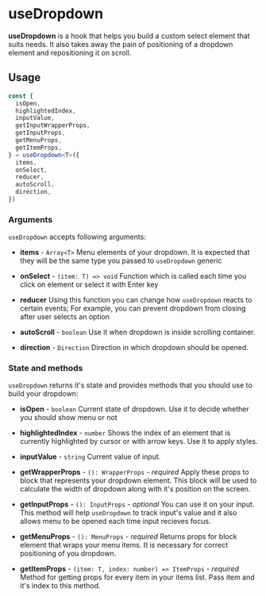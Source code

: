 # useDropdown
**useDropdown** is a hook that helps you build a custom
select element that suits needs. It also takes away the pain
of positioning of a dropdown element and repositioning it
on scroll.

## Usage
```typescript jsx
const {
  isOpen,
  highlightedIndex,
  inputValue,
  getInputWrapperProps,
  getInputProps,
  getMenuProps,
  getItemProps,
} = useDropdown<T>({
  items,
  onSelect,
  reducer,
  autoScroll,
  direction,
})
```

### Arguments
`useDropdown` accepts following arguments:

* **items** - `Array<T>`
Menu elements of your dropdown. It is expected that they will
be the same type you passed to `useDropdown` generic

* **onSelect** - `(item: T) => void`
Function which is called each time you click on element or
select it with Enter key

* **reducer**
Using this function you can change how `useDropdown` reacts
to certain events; For example, you can prevent dropdown
from closing after user selects an option

* **autoScroll** - `boolean`
Use it when dropdown is inside scrolling container.

* **direction** - `Direction`
Direction in which dropdown should be opened.

 ### State and methods
 `useDropdown` returns it's state and provides methods that
 you should use to build your dropdown:

 * **isOpen** - `boolean`
Current state of dropdown. Use it to decide whether you should
show menu or not

* **highlightedIndex** - `number`
Shows the index of an element that is currently highlighted by
cursor or with arrow keys. Use it to apply styles.

* **inputValue** - `string`
Current value of input.

* **getWrapperProps** - `(): WrapperProps` - _required_
Apply these props to block that represents your dropdown element.
This block will be used to calculate the width of dropdown along
with it's position on the screen.

* **getInputProps** - `(): InputProps` - _optional_
You can use it on your input. This method will help `useDropdown`
to track input's value and it also allows menu to be opened each time
input recieves focus.

* **getMenuProps** - `(): MenuProps` - _required_
Returns props for block element that wraps your menu items. It is
necessary for correct positioning of you dropdown.

* **getItemProps** - `(item: T, index: number) => ItemProps` - _required_
Method for getting props for every item in your items list. Pass
item and it's index to this method.
